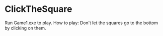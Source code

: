 # ClickTheSquare
Run Game1.exe to play. How to play: Don't let the squares go to the bottom by clicking on them.
